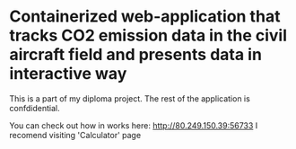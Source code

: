 # Containerized web-application that tracks CO2 emission data in the civil aircraft field and presents data in interactive way
This is a part of my diploma project. The rest of the application is confdidential.

You can check out how in works here: http://80.249.150.39:56733
I recomend visiting 'Calculator' page
